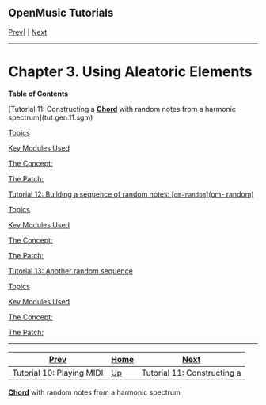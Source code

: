 OpenMusic Tutorials  
---  
[Prev](x3120)| | [Next](tut.gen.11.sgm)  
  
* * *

# Chapter 3. Using Aleatoric Elements

 **Table of Contents**

[Tutorial 11: Constructing a [**Chord**](chord) with random notes from a
harmonic spectrum](tut.gen.11.sgm)

    

[Topics](tut.gen.11.sgm#AEN3238)

[Key Modules Used](tut.gen.11.sgm#AEN3243)

[The Concept:](tut.gen.11.sgm#AEN3260)

[The Patch:](tut.gen.11.sgm#AEN3269)

[Tutorial 12: Building a sequence of random notes: [`om-random`](om-
random)](tut.gen.12)

    

[Topics](tut.gen.12#AEN3322)

[Key Modules Used](tut.gen.12#AEN3330)

[The Concept:](tut.gen.12#AEN3341)

[The Patch:](tut.gen.12#AEN3348)

[Tutorial 13: Another random sequence](tut.gen.13)

    

[Topics](tut.gen.13#AEN3430)

[Key Modules Used](tut.gen.13#AEN3436)

[The Concept:](tut.gen.13#AEN3447)

[The Patch:](tut.gen.13#AEN3450)

* * *

[Prev](x3120)| [Home](index)| [Next](tut.gen.11.sgm)  
---|---|---  
Tutorial 10: Playing MIDI| [Up](tut.gen)| Tutorial 11: Constructing a
[**Chord**](chord) with random notes from a harmonic spectrum

